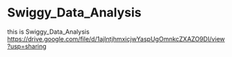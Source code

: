 # Swiggy_Data_Analysis
this is Swiggy_Data_Analysis
https://drive.google.com/file/d/1ajlntjhmxicjwYaspUgOmnkcZXAZO9DI/view?usp=sharing

